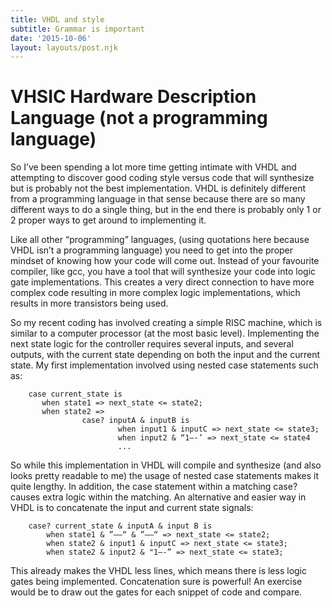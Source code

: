 ```yaml
---
title: VHDL and style
subtitle: Grammar is important
date: '2015-10-06'
layout: layouts/post.njk
---
```


# VHSIC Hardware Description Language (not a programming language)

So I’ve been spending a lot more time getting intimate with VHDL and
attempting to discover good coding style versus code that will synthesize but
is probably not the best implementation. VHDL is definitely different from a
programming language in that sense because there are so many different ways to
do a single thing, but in the end there is probably only 1 or 2 proper ways to
get around to implementing it.

Like all other “programming” languages, (using quotations here because VHDL
isn’t a programming language) you need to get into the proper mindset of
knowing how your code will come out. Instead of your favourite compiler, like
gcc, you have a tool that will synthesize your code into logic gate
implementations. This creates a very direct connection to have more complex
code resulting in more complex logic implementations, which results in more
transistors being used.

So my recent coding has involved creating a simple RISC machine, which is
similar to a computer processor (at the most basic level). Implementing the
next state logic for the controller requires several inputs, and several
outputs, with the current state depending on both the input and the current
state. My first implementation involved using nested case statements such as:

```
    case current_state is 
       when state1 => next_state <= state2;
       when state2 =>
                case? inputA & inputB is
                        when input1 & inputC => next_state <= state3;
                        when input2 & “1—-’ => next_state <= state4
                        ...
```

So while this implementation in VHDL will compile and synthesize (and also
looks pretty readable to me) the usage of nested case statements makes it
quite lengthy. In addition, the case statement within a matching case? causes
extra logic within the matching. An alternative and easier way in VHDL is to
concatenate the input and current state signals:

```
    case? current_state & inputA & input B is
        when state1 & ”—–“ & ”——“ => next_state <= state2;
        when state2 & input1 & inputC => next_state <= state3;
        when state2 & input2 & "1—-” => next_state <= state3;
```

This already makes the VHDL less lines, which means there is less logic gates
being implemented. Concatenation sure is powerful! An exercise would be to
draw out the gates for each snippet of code and compare.
